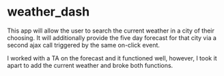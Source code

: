 # weather_dash
This app will allow the user to search the current weather in a city of their 
choosing.  It will additionally provide the five day forecast for that city via 
a second ajax call triggered by the same on-click event.

I worked with a TA on the forecast and it functioned well, however, I took it apart to add the current weather and broke both functions.